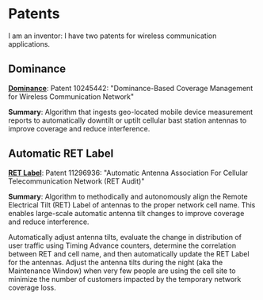 # Patents

I am an inventor: I have two patents for wireless communication applications.

## Dominance

**[Dominance](https://github.com/ej838639/code/tree/main/patents/dominance "Dominance patent folder")**: Patent 10245442: "Dominance-Based Coverage Management for Wireless Communication Network"

**Summary**: Algorithm that ingests geo-located mobile device measurement reports to automatically downtilt or uptilt cellular bast station antennas to improve coverage and reduce interference.

## Automatic RET Label

**[RET Label](https://github.com/ej838639/code/tree/main/patents/auto_ret_label "RET Label patent folder")**: Patent 11296936: "Automatic Antenna Association For Cellular Telecommunication Network (RET Audit)"

**Summary**: Algorithm to methodically and autonomously align the Remote Electrical Tilt (RET) Label of antennas to the proper network cell name. This enables large-scale automatic antenna tilt changes to improve coverage and reduce interference.

Automatically adjust antenna tilts, evaluate the change in distribution of user traffic using Timing Advance counters, determine the correlation between RET and cell name, and then automatically update the RET Label for the antennas. Adjust the antenna tilts during the night (aka the Maintenance Window) when very few people are using the cell site to minimize the number of customers impacted by the temporary network coverage loss.
